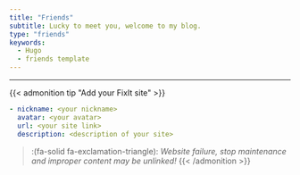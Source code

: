 ```yaml
---
title: "Friends"
subtitle: Lucky to meet you, welcome to my blog.
type: "friends"
keywords: 
  - Hugo
  - friends template
---
```


---

{{< admonition tip "Add your FixIt site" >}}

```yml
- nickname: <your nickname>
  avatar: <your avatar>
  url: <your site link>
  description: <description of your site>
```

> :(fa-solid fa-exclamation-triangle): *Website failure, stop maintenance and improper content may be unlinked!*
{{< /admonition >}}

